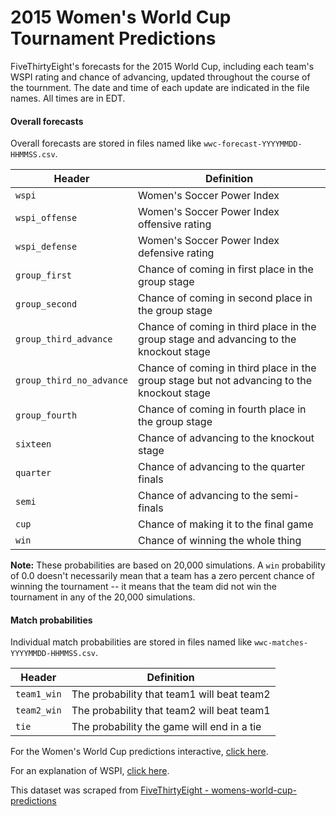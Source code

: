 # 2015 Women's World Cup Tournament Predictions

FiveThirtyEight's forecasts for the 2015 World Cup, including each team's WSPI rating and chance of advancing, updated throughout the course of the tournment. The date and time of each update are indicated in the file names. All times are in EDT.

#### Overall forecasts

Overall forecasts are stored in files named like `wwc-forecast-YYYYMMDD-HHMMSS.csv`.

Header | Definition
---|---------
`wspi` | Women's Soccer Power Index
`wspi_offense` | Women's Soccer Power Index offensive rating
`wspi_defense` | Women's Soccer Power Index defensive rating
`group_first` | Chance of coming in first place in the group stage
`group_second` | Chance of coming in second place in the group stage
`group_third_advance` | Chance of coming in third place in the group stage and advancing to the knockout stage
`group_third_no_advance` | Chance of coming in third place in the group stage but not advancing to the knockout stage
`group_fourth` | Chance of coming in fourth place in the group stage
`sixteen` | Chance of advancing to the knockout stage
`quarter` | Chance of advancing to the quarter finals
`semi` | Chance of advancing to the semi-finals
`cup` | Chance of making it to the final game
`win` | Chance of winning the whole thing

__Note:__ These probabilities are based on 20,000 simulations. A `win` probability of 0.0 doesn't necessarily mean that a team has a zero percent chance of winning the tournament -- it means that the team did not win the tournament in any of the 20,000 simulations.

#### Match probabilities

Individual match probabilities are stored in files named like `wwc-matches-YYYYMMDD-HHMMSS.csv`.

Header | Definition
---|---------
`team1_win` | The probability that team1 will beat team2
`team2_win` | The probability that team2 will beat team1
`tie` | The probability the game will end in a tie

For the Women's World Cup predictions interactive, [click here](http://projects.fivethirtyeight.com/womens-world-cup/).

For an explanation of WSPI, [click here](http://fivethirtyeight.com/features/how-our-womens-world-cup-model-works/).

This dataset was scraped from [FiveThirtyEight - womens-world-cup-predictions](https://github.com/fivethirtyeight/data/tree/master/womens-world-cup-predictions)